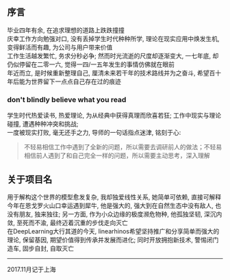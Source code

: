 ## 序言
毕业四年有余, 在追求理想的道路上跌跌撞撞<br>
庆幸工作方向勉强对口, 没有丢掉学生时代种种所学, 理论在现实应用中焕发生机, 变得鲜活而有趣, 为公司与用户带来价值<br>
工作生活越发繁忙, 务求分秒必争; 然而时光流逝的尺度却逐渐变大, 一七年底, 却仍似停留在二零一六, 觉得一四/一五年发生的事情仿佛就在眼前<br>
年近而立, 是时候重新整理自己, 厘清未来若干年的技术路线并为之奋斗, 希望百十年后能为世界留下一点点自己存在过的痕迹

### don't blindly believe what you read
学生时代热爱读书, 热爱理论, 为从经典中获得真理而欣喜若狂; 工作中现实与理论碰撞, 遭遇种种冲突和挑战;<br>
一度被现实打败, 毫无还手之力, 导师的一句话指点迷津, 铭刻于心:
> 不轻易相信工作中遇到了全新的问题，所以需要去调研前人的做法；不轻易相信前人遇到了和自己完全一样的问题，所以需要主动思考，深入理解

## 关于项目名
用于解构这个世界的模型愈发复杂, 我却独爱线性关系, 她简单可依赖, 直接可解释<br>
今年在恩戈罗火山口幸运遇到犀牛, 他是强大的, 强大到在自然生态中没有敌人, 也没有朋友, 独来独往; 另一方面, 作为小众边缘的极度濒危物种, 他孤独坚韧, 深沉内敛, 至死而不渝, 最终迈着沉重的步伐走向灭亡<br>
在DeepLearning大行其道的今天, linearhinos希望坚持推广和分享简单而强大的理论, 保留基因, 期望价值得到传承并发展而进化; 同时开放拥抱新技术, 警惕闭门造车, 固步自封, 自取灭亡


[comment]: <> (## 目录)
[comment]: <> (- 预估建模)
[comment]: <> (- 约束优化)
[comment]: <> (- 自然语言处理)
[comment]: <> (- 常规算法)
[comment]: <> (- 其他)


---
2017.11月记于上海
